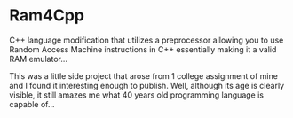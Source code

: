 # Ram4Cpp
C++ language modification that utilizes a preprocessor allowing you to use Random Access Machine instructions in C++ essentially making it a valid RAM emulator...

This was a little side project that arose from 1 college assignment of mine and I found it interesting enough to publish. Well, although its age is clearly visible, it still amazes me what 40 years old programming language is capable of...
